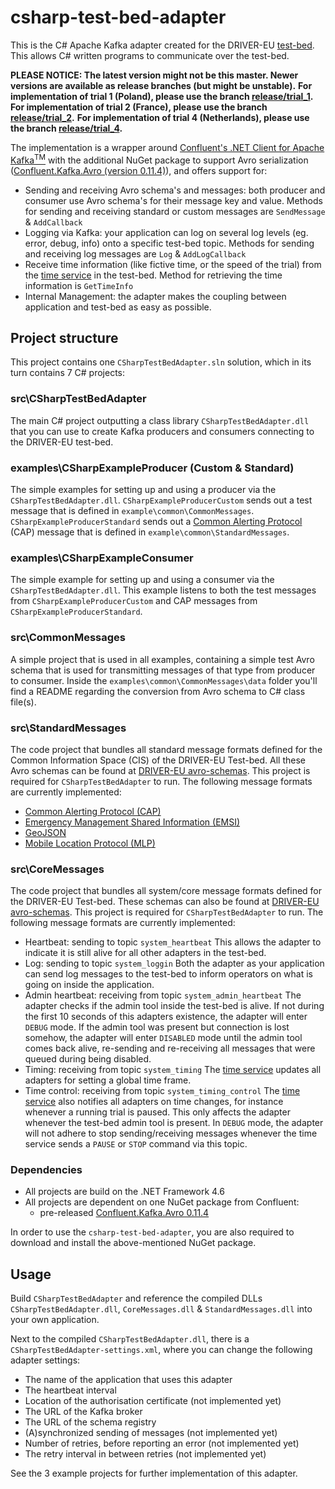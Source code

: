 # csharp-test-bed-adapter

This is the C# Apache Kafka adapter created for the DRIVER-EU [test-bed](https://github.com/DRIVER-EU/test-bed). This allows C# written programs to communicate over the test-bed.

__PLEASE NOTICE: The latest version might not be this master. Newer versions are available as release branches (but might be unstable).__
__For implementation of trial 1 (Poland), please use the branch [release/trial_1](https://github.com/DRIVER-EU/csharp-test-bed-adapter/tree/release/trial_1).__
__For implementation of trial 2 (France), please use the branch [release/trial_2](https://github.com/DRIVER-EU/csharp-test-bed-adapter/tree/release/trial_2).__
__For implementation of trial 4 (Netherlands), please use the branch [release/trial_4](https://github.com/DRIVER-EU/csharp-test-bed-adapter/tree/release/trial_4).__

The implementation is a wrapper around [Confluent's .NET Client for Apache Kafka<sup>TM</sup>](https://github.com/confluentinc/confluent-kafka-dotnet) with the additional NuGet package to support Avro serialization ([Confluent.Kafka.Avro (version 0.11.4)](https://www.nuget.org/packages/confluent.kafka.avro)), and offers support for:

* Sending and receiving Avro schema's and messages: both producer and consumer use Avro schema's for their message key and value.
Methods for sending and receiving standard or custom messages are `SendMessage` & `AddCallback`
* Logging via Kafka: your application can log on several log levels (eg. error, debug, info) onto a specific test-bed topic.
Methods for sending and receiving log messages are `Log` & `AddLogCallback`
* Receive time information (like fictive time, or the speed of the trial) from the [time service](https://github.com/DRIVER-EU/test-bed-time-service) in the test-bed.
Method for retrieving the time information is `GetTimeInfo`
* Internal Management: the adapter makes the coupling between application and test-bed as easy as possible.

## Project structure

This project contains one `CSharpTestBedAdapter.sln` solution, which in its turn contains 7 C# projects:

### src\CSharpTestBedAdapter

The main C# project outputting a class library `CSharpTestBedAdapter.dll` that you can use to create Kafka producers and consumers connecting to the DRIVER-EU test-bed.

### examples\CSharpExampleProducer (Custom & Standard)

The simple examples for setting up and using a producer via the `CSharpTestBedAdapter.dll`.
`CSharpExampleProducerCustom` sends out a test message that is defined in `example\common\CommonMessages`.
`CSharpExampleProducerStandard` sends out a [Common Alerting Protocol](https://en.wikipedia.org/wiki/Common_Alerting_Protocol) (CAP) message that is defined in `example\common\StandardMessages`.

### examples\CSharpExampleConsumer

The simple example for setting up and using a consumer via the `CSharpTestBedAdapter.dll`.
This example listens to both the test messages from `CSharpExampleProducerCustom` and CAP messages from `CSharpExampleProducerStandard`.

### src\CommonMessages

A simple project that is used in all examples, containing a simple test Avro schema that is used for transmitting messages of that type from producer to consumer.
Inside the `examples\common\CommonMessages\data` folder you'll find a README regarding the conversion from Avro schema to C# class file(s).

### src\StandardMessages

The code project that bundles all standard message formats defined for the Common Information Space (CIS) of the DRIVER-EU Test-bed. All these Avro schemas can be found at [DRIVER-EU avro-schemas](https://github.com/DRIVER-EU/avro-schemas). This project is required for `CSharpTestBedAdapter` to run. The following message formats are currently implemented:

* [Common Alerting Protocol (CAP)](https://en.wikipedia.org/wiki/Common_Alerting_Protocol)
* [Emergency Management Shared Information (EMSI)](https://www.iso.org/standard/57384.html)
* [GeoJSON](https://en.wikipedia.org/wiki/GeoJSON)
* [Mobile Location Protocol (MLP)](https://en.wikipedia.org/wiki/Mobile_Location_Protocol)

### src\CoreMessages

The code project that bundles all system/core message formats defined for the DRIVER-EU Test-bed. These schemas can also be found at [DRIVER-EU avro-schemas](https://github.com/DRIVER-EU/avro-schemas). This project is required for `CSharpTestBedAdapter` to run. The following message formats are currently implemented:

* Heartbeat: sending to topic `system_heartbeat`
This allows the adapter to indicate it is still alive for all other adapters in the test-bed.
* Log: sending to topic `system_loggin`
Both the adapter as your application can send log messages to the test-bed to inform operators on what is going on inside the application.
* Admin heartbeat: receiving from topic `system_admin_heartbeat`
The adapter checks if the admin tool inside the test-bed is alive. If not during the first 10 seconds of this adapters existence, the adapter will enter `DEBUG` mode. If the admin tool was present but connection is lost somehow, the adapter will enter `DISABLED` mode until the admin tool comes back alive, re-sending and re-receiving all messages that were queued during being disabled.
* Timing: receiving from topic `system_timing`
The [time service](https://github.com/DRIVER-EU/test-bed-time-service) updates all adapters for setting a global time frame.
* Time control: receiving from topic `system_timing_control`
The [time service](https://github.com/DRIVER-EU/test-bed-time-service) also notifies all adapters on time changes, for instance whenever a running trial is paused. This only affects the adapter whenever the test-bed admin tool is present. In `DEBUG` mode, the adapter will not adhere to stop sending/receiving messages whenever the time service sends a `PAUSE` or `STOP` command via this topic.

### Dependencies

* All projects are build on the .NET Framework 4.6
* All projects are dependent on one NuGet package from Confluent:
  * pre-released [Confluent.Kafka.Avro 0.11.4](https://www.nuget.org/packages/Confluent.Kafka.Avro/0.11.4)

In order to use the `csharp-test-bed-adapter`, you are also required to download and install the above-mentioned NuGet package.
 
## Usage

Build `CSharpTestBedAdapter` and reference the compiled DLLs `CSharpTestBedAdapter.dll`, `CoreMessages.dll` & `StandardMessages.dll` into your own application.

Next to the compiled `CSharpTestBedAdapter.dll`, there is a `CSharpTestBedAdapter-settings.xml`, where you can change the following adapter settings:
* The name of the application that uses this adapter
* The heartbeat interval
* Location of the authorisation certificate (not implemented yet)
* The URL of the Kafka broker
* The URL of the schema registry
* (A)synchronized sending of messages (not implemented yet)
* Number of retries, before reporting an error (not implemented yet)
* The retry interval in between retries (not implemented yet)

See the 3 example projects for further implementation of this adapter.
